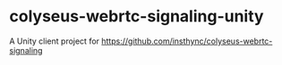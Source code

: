 # colyseus-webrtc-signaling-unity
A Unity client project for https://github.com/insthync/colyseus-webrtc-signaling

